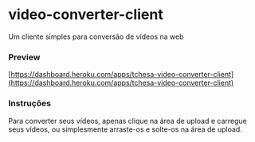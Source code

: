 # video-converter-client
Um cliente simples para conversão de vídeos na web

### Preview
[https://dashboard.heroku.com/apps/tchesa-video-converter-client](https://dashboard.heroku.com/apps/tchesa-video-converter-client)

### Instruções
Para converter seus vídeos, apenas clique na área de upload e carregue seus vídeos, ou simplesmente arraste-os e solte-os na área de upload.
